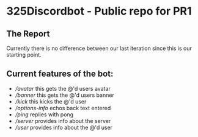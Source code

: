 # 325Discordbot - Public repo for PR1

## The Report
Currently there is no difference between our last iteration since this is our starting point.

## Current features of the bot:
 - */avatar* this gets the @'d users avatar
 - */banner* this gets the @'d users banner
 - */kick* this kicks the @'d user
 - */options-info* echos back text entered
 - */ping* replies with pong
 - */server* provides info about the server
 - */user* provides info about the @'d user
